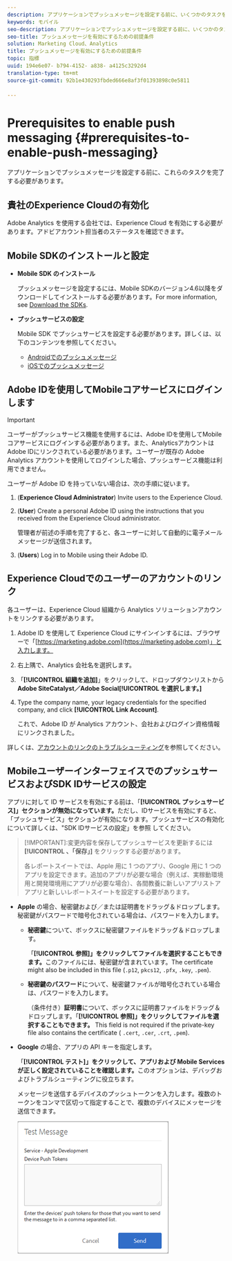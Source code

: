 ```yaml
---
description: アプリケーションでプッシュメッセージを設定する前に、いくつかのタスクを完了する必要があります。
keywords: モバイル
seo-description: アプリケーションでプッシュメッセージを設定する前に、いくつかのタスクを完了する必要があります。
seo-title: プッシュメッセージを有効にするための前提条件
solution: Marketing Cloud、Analytics
title: プッシュメッセージを有効にするための前提条件
topic: 指標
uuid: 194e6e07- b794-4152- a838- a4125c3292d4
translation-type: tm+mt
source-git-commit: 92b1e430293fbded666e8af3f01393898c0e5811

---
```



# Prerequisites to enable push messaging {#prerequisites-to-enable-push-messaging}

アプリケーションでプッシュメッセージを設定する前に、これらのタスクを完了する必要があります。

## 貴社のExperience Cloudの有効化

Adobe Analytics を使用する会社では、Experience Cloud を有効にする必要があります。アドビアカウント担当者のステータスを確認できます。

## Mobile SDKのインストールと設定

* **Mobile SDK のインストール**

   プッシュメッセージを設定するには、Mobile SDKのバージョン4.6以降をダウンロードしてインストールする必要があります。For more information, see [Download the SDKs](/help/using/c-manage-app-settings/c-mob-confg-app/t-config-analytics/download-sdk.md).

* **プッシュサービスの設定**

   Mobile SDK でプッシュサービスを設定する必要があります。詳しくは、以下のコンテンツを参照してください。

   * [Androidでのプッシュメッセージ](/help/android/messaging-main/push-messaging/push-messaging.md)
   * [iOSでのプッシュメッセージ](/help/ios/messaging-main/push-messaging/push-messaging.md)

## Adobe IDを使用してMobileコアサービスにログインします

>[!IMPORTANT]
>
>ユーザーがプッシュサービス機能を使用するには、Adobe IDを使用してMobileコアサービスにログインする必要があります。また、AnalyticsアカウントはAdobe IDにリンクされている必要があります。ユーザーが既存の Adobe Analytics アカウントを使用してログインした場合、プッシュサービス機能は利用できません。

ユーザーが Adobe ID を持っていない場合は、次の手順に従います。

1. (**Experience Cloud Administrator**) Invite users to the Experience Cloud.

1. (**User**) Create a personal Adobe ID using the instructions that you received from the Experience Cloud administrator.

   管理者が前述の手順を完了すると、各ユーザーに対して自動的に電子メールメッセージが送信されます。

1. (**Users**) Log in to Mobile using their Adobe ID.

## Experience Cloudでのユーザーのアカウントのリンク

各ユーザーは、Experience Cloud 組織から Analytics ソリューションアカウントをリンクする必要があります。

1. Adobe ID を使用して Experience Cloud にサインインするには、ブラウザーで「[https://marketing.adobe.com](https://marketing.adobe.com)」と入力します。

1. 右上隅で、Analytics 会社名を選択します。

1. 「**[!UICONTROL 組織を追加]**」をクリックして、ドロップダウンリストから **Adobe SiteCatalyst／Adobe Social[!UICONTROL を選択します。]**

1. Type the company name, your legacy credentials for the specified company, and click **[!UICONTROL Link Account]**.

   これで、Adobe ID が Analytics アカウント、会社およびログイン資格情報にリンクされました。

詳しくは、[アカウントのリンクのトラブルシューティング](https://marketing.adobe.com/resources/help/en_US/mcloud/organizations.html)を参照してください。

## MobileユーザーインターフェイスでのプッシュサービスおよびSDK IDサービスの設定

アプリに対して ID サービスを有効にする前は、「**[!UICONTROL プッシュサービス]」セクションが無効になっています。**&#x200B;ただし、IDサービスを有効にすると、「プッシュサービス」セクションが有効になります。プッシュサービスの有効化について詳しくは、"SDK IDサービスの設定」を参照 [](/help/using/c-manage-app-settings/c-mob-confg-app/t-config-visitor.md)してください。

>[!IMPORTANT]:変更内容を保存してプッシュサービスを更新するには **[!UICONTROL 、「保存」]** をクリックする必要があります。
>
>各レポートスイートでは、Apple 用に 1 つのアプリ、Google 用に 1 つのアプリを設定できます。追加のアプリが必要な場合（例えば、実稼動環境用と開発環境用にアプリが必要な場合）、各間教養に新しいアプリストアアプリと新しいレポートスイートを設定する必要があります。

* **Apple** の場合、秘密鍵および／または証明書をドラッグ＆ドロップします。秘密鍵がパスワードで暗号化されている場合は、パスワードを入力します。

   * **秘密鍵**&#x200B;について、ボックスに秘密鍵ファイルをドラッグ＆ドロップします。

      「**[!UICONTROL 参照]」をクリックしてファイルを選択することもできます。**&#x200B;このファイルには、秘密鍵が含まれています。The certificate might also be included in this file (`.p12`, `pkcs12`, `.pfx`, `.key`, `.pem`).

   * **秘密鍵のパスワード**&#x200B;について、秘密鍵ファイルが暗号化されている場合は、パスワードを入力します。

      （条件付き）**証明書**&#x200B;について、ボックスに証明書ファイルをドラッグ＆ドロップします。「**[!UICONTROL 参照]」をクリックしてファイルを選択することもできます。** This field is not required if the private-key file also contains the certificate ( `.cert`, `.cer`, `.crt`, `.pem`).

* **Google** の場合、アプリの API キーを指定します。

   「**[!UICONTROL テスト]」をクリックして、アプリおよび Mobile Services が正しく設定されていることを確認します。**&#x200B;このオプションは、デバッグおよびトラブルシューティングに役立ちます。

   メッセージを送信するデバイスのプッシュトークンを入力します。複数のトークンをコンマで区切って指定することで、複数のデバイスにメッセージを送信できます。

   ![プッシュテストメッセージ](assets/push_test_list.png)
